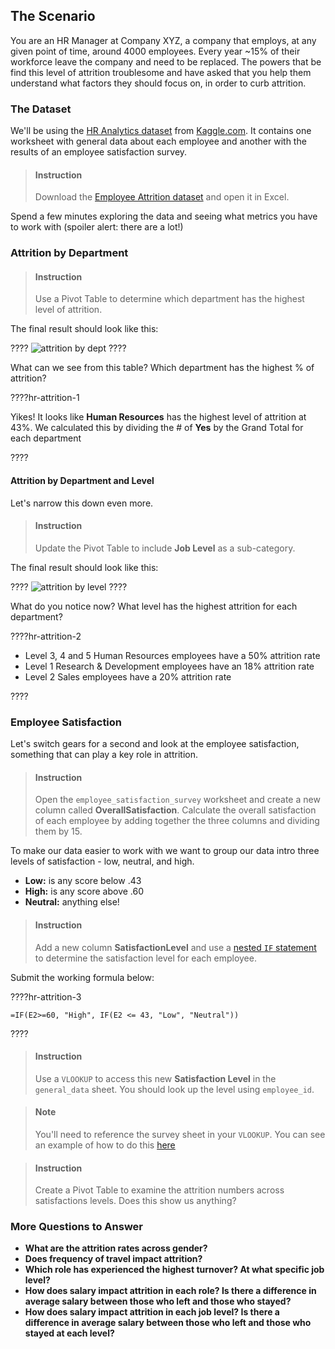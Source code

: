 

## The Scenario 

You are an HR Manager at Company XYZ, a company that employs, at any given point of time, around 4000 employees. Every year ~15% of their workforce leave the company and need to be replaced. The powers that be find this level of attrition troublesome and have asked that you help them understand what factors they should focus on, in order to curb attrition. 

### The Dataset

We'll be using the [HR Analytics dataset](https://www.kaggle.com/vjchoudhary7/hr-analytics-case-study) from [Kaggle.com](https://www.kaggle.com/). It contains one worksheet with general data about each employee and another with the results of an employee satisfaction survey. 

> #### Instruction
> Download the [Employee Attrition dataset](https://www.dropbox.com/s/4ugym67it3n7ewt/employee_data.csv?dl=1) and open it in Excel. 

Spend a few minutes exploring the data and seeing what metrics you have to work with (spoiler alert: there are a lot!)

### Attrition by Department 

> #### Instruction
> Use a Pivot Table to determine which department has the highest level of attrition.

The final result should look like this:

????
![attrition by dept](https://i.imgur.com/NEASVnA.png)
????

What can we see from this table? Which department has the highest % of attrition? 

????hr-attrition-1

Yikes! It looks like **Human Resources** has the highest level of attrition at 43%. We calculated this by dividing the # of **Yes** by the Grand Total for each department 

????

#### Attrition by Department and Level

Let's narrow this down even more.

> #### Instruction
> Update the Pivot Table to include **Job Level** as a sub-category.

The final result should look like this:

????
![attrition by level](https://i.imgur.com/xMshqMj.png)
????

What do you notice now? What level has the highest attrition for each department? 

????hr-attrition-2

- Level 3, 4 and 5 Human Resources employees have a 50% attrition rate
- Level 1 Research & Development employees have an 18% attrition rate 
- Level 2 Sales employees have a 20% attrition rate

????

### Employee Satisfaction

Let's switch gears for a second and look at the employee satisfaction, something that can play a key role in attrition.

> #### Instruction
> Open the `employee_satisfaction_survey` worksheet and create a new column called **OverallSatisfaction**. Calculate the overall satisfaction of each employee by adding together the three columns and dividing them by 15.

To make our data easier to work with we want to group our data intro three levels of satisfaction - low, neutral, and high. 

- **Low:** is any score below .43
- **High:** is any score above .60
- **Neutral:** anything else!

> #### Instruction
> Add a new column **SatisfactionLevel** and use a [nested `IF` statement](https://support.office.com/en-us/article/if-function-%E2%80%93-nested-formulas-and-avoiding-pitfalls-0b22ff44-f149-44ba-aeb5-4ef99da241c8) to determine the satisfaction level for each employee. 

Submit the working formula below:

????hr-attrition-3
```
=IF(E2>=60, "High", IF(E2 <= 43, "Low", "Neutral"))
```
????

> #### Instruction
> Use a `VLOOKUP` to access this new **Satisfaction Level** in the `general_data` sheet. You should look up the level using `employee_id`.

<div></div>

> #### Note
> You'll need to reference the survey sheet in your `VLOOKUP`. You can see an example of how to do this [here](https://exceljet.net/formula/vlookup-from-another-sheet)

<div></div>

> #### Instruction
> Create a Pivot Table to examine the attrition numbers across satisfactions levels. Does this show us anything?

### More Questions to Answer

- **What are the attrition rates across gender?**
- **Does frequency of travel impact attrition?**
- **Which role has experienced the highest turnover? At what specific job level?**
- **How does salary impact attrition in each role? Is there a difference in average salary between those who left and those who stayed?**
- **How does salary impact attrition in each job level? Is there a difference in average salary between those who left and those who stayed at each level?**

